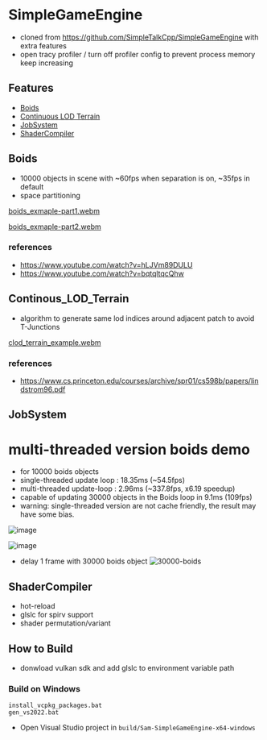 # SimpleGameEngine
- cloned from https://github.com/SimpleTalkCpp/SimpleGameEngine with extra features
- open tracy profiler / turn off profiler config to prevent process memory keep increasing

## Features
- [Boids](#Boids)
- [Continuous LOD Terrain](#Continous_LOD_Terrain)
- [JobSystem](#JobSystem)
- [ShaderCompiler](#ShaderCompiler)

## Boids
- 10000 objects in scene with ~60fps when separation is on, ~35fps in default
- space partitioning

[boids_exmaple-part1.webm](https://user-images.githubusercontent.com/120044193/210183978-33beae4c-79cc-41cf-8785-96c090027694.webm)

[boids_exmaple-part2.webm](https://user-images.githubusercontent.com/120044193/210184017-12e8366f-ec91-480c-8722-863866563d79.webm)

### references
- https://www.youtube.com/watch?v=hLJVm89DULU
- https://www.youtube.com/watch?v=bqtqltqcQhw

## Continous_LOD_Terrain
- algorithm to generate same lod indices around adjacent patch to avoid T-Junctions

[clod_terrain_example.webm](https://user-images.githubusercontent.com/120044193/210183312-bc0f689b-7672-46dd-942c-b08155e132a4.webm)

### references
- https://www.cs.princeton.edu/courses/archive/spr01/cs598b/papers/lindstrom96.pdf

## JobSystem

#  multi-threaded version boids demo
- for 10000 boids objects
- single-threaded update loop : 18.35ms (~54.5fps)
- multi-threaded update-loop  : 2.96ms  (~337.8fps, x6.19 speedup)
- capable of updating 30000 objects in the Boids loop in 9.1ms (109fps)
- warning: single-threaded version are not cache friendly, the result may have some bias.

![image](https://user-images.githubusercontent.com/120044193/210845309-b2b23266-132a-4dc2-9b1f-292cf629bc9d.png)

![image](https://user-images.githubusercontent.com/120044193/210845326-6cbb5777-920d-4e89-a9f2-38e9a65a8d53.png)

- delay 1 frame with 30000 boids object 
![30000-boids](https://user-images.githubusercontent.com/120044193/212269586-9a200c7f-1f0e-442e-80fb-9c6c6af28c2a.jpg)

## ShaderCompiler

- hot-reload
- glslc for spirv support
- shader permutation/variant

## How to Build 

- donwload vulkan sdk and add glslc to environment variable path

### Build on Windows
```
install_vcpkg_packages.bat
gen_vs2022.bat
```
- Open Visual Studio project in `build/Sam-SimpleGameEngine-x64-windows`
